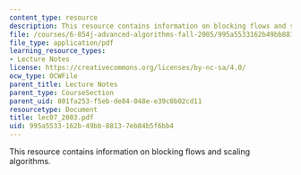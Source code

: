 ```yaml
---
content_type: resource
description: This resource contains information on blocking flows and scaling algorithms.
file: /courses/6-854j-advanced-algorithms-fall-2005/995a5533162b49bb88137eb84b5f6bb4_lec07_2003.pdf
file_type: application/pdf
learning_resource_types:
- Lecture Notes
license: https://creativecommons.org/licenses/by-nc-sa/4.0/
ocw_type: OCWFile
parent_title: Lecture Notes
parent_type: CourseSection
parent_uid: 801fa253-f5eb-de84-048e-e39c0b02cd11
resourcetype: Document
title: lec07_2003.pdf
uid: 995a5533-162b-49bb-8813-7eb84b5f6bb4
---
```

This resource contains information on blocking flows and scaling algorithms.